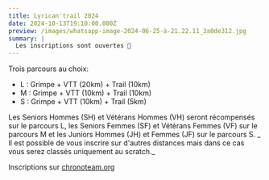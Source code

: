```yaml
---
title: Lyrican'trail 2024
date: 2024-10-13T19:10:00.000Z
preview: /images/whatsapp-image-2024-06-25-à-21.22.11_3a0de312.jpg
summary: |
  Les inscriptions sont ouvertes 🥳
---
```

Trois parcours au choix: 
- L : Grimpe + VTT (20km) + Trail (10km)
- M : Grimpe + VTT (10km) + Trail (10km)
- S : Grimpe + VTT (10km) + Trail (5km)

Les Seniors Hommes (SH) et Vétérans Hommes (VH) seront récompensés sur le parcours L, les Seniors Femmes (SF) et Vétérans Femmes (VF) sur le parcours M et les Juniors Hommes (JH) et Femmes (JF) sur le parcours S.
_ Il est possible de vous inscrire sur d'autres distances mais dans ce cas vous serez classés uniquement au scratch._


Inscriptions sur [chronoteam.org](https://www.chronoteam.org/lyrican-trail-2024/)
